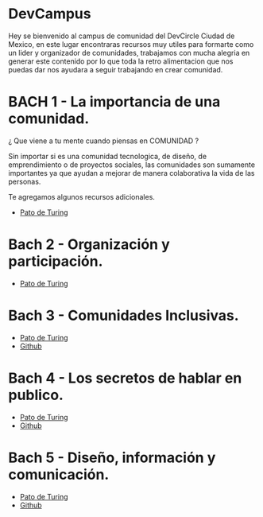 # DevCampus
Hey se bienvenido al campus de comunidad del DevCircle Ciudad de Mexico, en este lugar encontraras recursos muy utiles para formarte como un lider y organizador de comunidades, trabajamos con mucha alegria en generar este contenido por lo que toda la retro alimentacion que nos puedas dar nos ayudara a seguir trabajando en crear comunidad.

# BACH 1 - La importancia de una comunidad.
¿ Que viene a tu mente cuando piensas en COMUNIDAD ?

Sin importar si es una comunidad tecnologica, de diseño, de emprendimiento o de proyectos sociales, las comunidades son sumamente importantes ya que ayudan a mejorar de manera colaborativa la vida de las personas.

Te agregamos algunos recursos adicionales.
* [Pato de Turing](https://www.youtube.com)


# Bach 2 - Organización y participación.
* [Pato de Turing](https://www.youtube.com)

# Bach 3 - Comunidades Inclusivas.

* [Pato de Turing](https://www.youtube.com)
* [Github](https://www.youtube.com/watch?v=dKS7c9LiCWE&list=PLIRjfNq867bcqbF_DVi7iTDnc8JoWNPVT&index=2)

# Bach 4 - Los secretos de hablar en publico.

* [Pato de Turing](https://www.youtube.com)
* [Github](https://www.youtube.com/watch?v=mXdYv024ko4&list=PLIRjfNq867bcqbF_DVi7iTDnc8JoWNPVT&index=4)

# Bach 5 - Diseño, información y comunicación.

* [Pato de Turing](https://www.youtube.com)
* [Github](https://www.youtube.com/watch?v=_SxteS81akw&list=PLIRjfNq867bcqbF_DVi7iTDnc8JoWNPVT&index=3)

